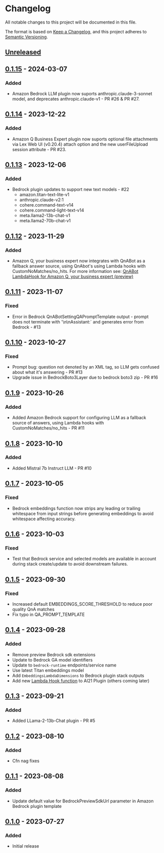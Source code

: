 # Changelog
All notable changes to this project will be documented in this file.

The format is based on [Keep a Changelog](https://keepachangelog.com/en/1.0.0/),
and this project adheres to [Semantic Versioning](https://semver.org/spec/v2.0.0.html).

## [Unreleased]

## [0.1.15] - 2024-03-07
### Added
- Amazon Bedrock LLM plugin now suports anthropic.claude-3-sonnet model, and deprecates anthropic.claude-v1  - PR #26 & PR #27.

## [0.1.14] - 2023-12-22
### Added
- Amazon Q Business Expert plugin now suports optional file attachments via Lex Web UI (v0.20.4) attach option and the new userFileUpload session attribute - PR #23.


## [0.1.13] - 2023-12-06
### Added
- Bedrock plugin updates to support new text models - #22
  - amazon.titan-text-lite-v1
  - anthropic.claude-v2:1
  - cohere.command-text-v14
  - cohere.command-light-text-v14
  - meta.llama2-13b-chat-v1
  - meta.llama2-70b-chat-v1

## [0.1.12] - 2023-11-29
### Added
- Amazon Q, your business expert now integrates with QnABot as a fallback answer source, using QnAbot's using Lambda hooks with CustomNoMatches/no_hits. For more information see: [QnABot LambdaHook for Amazon Q, your business expert (preview)](./lambdas/qna_bot_qbusiness_lambdahook/README.md)

## [0.1.11] - 2023-11-07
### Fixed
- Error in Bedrock QnABotSettingQAPromptTemplate output - prompt does not terminate with '\n\nAssistant:` and generates error from Bedrock - #13

## [0.1.10] - 2023-10-27
### Fixed
- Prompt bug: question not denoted by an XML tag, so LLM gets confused about what it's answering - PR #13
- Upgrade issue in BedrockBoto3Layer due to bedrock boto3 zip - PR #16

## [0.1.9] - 2023-10-26
### Added
- Added Amazon Bedrock support for configuring LLM as a fallback source of answers, using Lambda hooks with CustomNoMatches/no_hits  - PR #11

## [0.1.8] - 2023-10-10
### Added
- Added Mistral 7b Instruct LLM - PR #10

## [0.1.7] - 2023-10-05
### Fixed
- Bedrock embeddings function now strips any leading or trailing whitespace from input strings before generating embeddings to avoid whitespace affecting accuracy.

## [0.1.6] - 2023-10-03
### Fixed
- Test that Bedrock service and selected models are available in account during stack create/update to avoid downstream failures.

## [0.1.5] - 2023-09-30
### Fixed
- Increased default EMBEDDINGS_SCORE_THRESHOLD to reduce poor quality QnA matches
- Fix typo in QA_PROMPT_TEMPLATE

## [0.1.4] - 2023-09-28
### Added
- Remove preview Bedrock sdk extensions
- Update to Bedrock GA model identifiers
- Update to `bedrock-runtime` endpoints/service name
- Use latest Titan embeddings model
- Add `EmbeddingsLambdaDimensions` to Bedrock plugin stack outputs
- Add new [Lambda Hook function](./README.md#optional-use-the-llm-as-a-fallback-source-of-answers-using-lambda-hooks-with-customnomatchesno_hits) to AI21 Plugin (others coming later)  

## [0.1.3] - 2023-09-21
### Added
- Added LLama-2-13b-Chat plugin - PR #5

## [0.1.2] - 2023-08-10
### Added
- Cfn nag fixes

## [0.1.1] - 2023-08-08
### Added
- Update default value for BedrockPreviewSdkUrl parameter in Amazon Bedrock plugin template

## [0.1.0] - 2023-07-27
### Added
- Initial release

[Unreleased]: https://github.com/aws-samples/qnabot-on-aws-plugin-samples/compare/v0.1.14...develop
[0.1.15]: https://github.com/aws-samples/qnabot-on-aws-plugin-samples/releases/tag/v0.1.15
[0.1.14]: https://github.com/aws-samples/qnabot-on-aws-plugin-samples/releases/tag/v0.1.14
[0.1.13]: https://github.com/aws-samples/qnabot-on-aws-plugin-samples/releases/tag/v0.1.13
[0.1.12]: https://github.com/aws-samples/qnabot-on-aws-plugin-samples/releases/tag/v0.1.12
[0.1.11]: https://github.com/aws-samples/qnabot-on-aws-plugin-samples/releases/tag/v0.1.11
[0.1.10]: https://github.com/aws-samples/qnabot-on-aws-plugin-samples/releases/tag/v0.1.10
[0.1.9]: https://github.com/aws-samples/qnabot-on-aws-plugin-samples/releases/tag/v0.1.9
[0.1.8]: https://github.com/aws-samples/qnabot-on-aws-plugin-samples/releases/tag/v0.1.8
[0.1.7]: https://github.com/aws-samples/qnabot-on-aws-plugin-samples/releases/tag/v0.1.7
[0.1.6]: https://github.com/aws-samples/qnabot-on-aws-plugin-samples/releases/tag/v0.1.6
[0.1.5]: https://github.com/aws-samples/qnabot-on-aws-plugin-samples/releases/tag/v0.1.5
[0.1.4]: https://github.com/aws-samples/qnabot-on-aws-plugin-samples/releases/tag/v0.1.4
[0.1.3]: https://github.com/aws-samples/qnabot-on-aws-plugin-samples/releases/tag/v0.1.3
[0.1.2]: https://github.com/aws-samples/qnabot-on-aws-plugin-samples/releases/tag/v0.1.2
[0.1.1]: https://github.com/aws-samples/qnabot-on-aws-plugin-samples/releases/tag/v0.1.1
[0.1.0]: https://github.com/aws-samples/qnabot-on-aws-plugin-samples/releases/tag/v0.1.0
